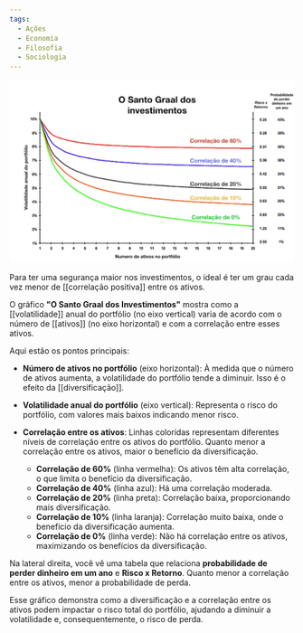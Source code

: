 ```yaml
---
tags:
  - Ações
  - Economia
  - Filosofia
  - Sociologia
---
```

![](Pasted%20image%2020241005151718.png)

Para ter uma segurança maior nos investimentos, o ideal é ter um grau cada vez menor de [[correlação positiva]] entre os ativos.

O gráfico **"O Santo Graal dos Investimentos"** mostra como a [[volatilidade]] anual do portfólio (no eixo vertical) varia de acordo com o número de [[ativos]] (no eixo horizontal) e com a correlação entre esses ativos.

Aqui estão os pontos principais:

- **Número de ativos no portfólio** (eixo horizontal): À medida que o número de ativos aumenta, a volatilidade do portfólio tende a diminuir. Isso é o efeito da [[diversificação]].
  
- **Volatilidade anual do portfólio** (eixo vertical): Representa o risco do portfólio, com valores mais baixos indicando menor risco.

- **Correlação entre os ativos**: Linhas coloridas representam diferentes níveis de correlação entre os ativos do portfólio. Quanto menor a correlação entre os ativos, maior o benefício da diversificação. 
  - **Correlação de 60%** (linha vermelha): Os ativos têm alta correlação, o que limita o benefício da diversificação.
  - **Correlação de 40%** (linha azul): Há uma correlação moderada.
  - **Correlação de 20%** (linha preta): Correlação baixa, proporcionando mais diversificação.
  - **Correlação de 10%** (linha laranja): Correlação muito baixa, onde o benefício da diversificação aumenta.
  - **Correlação de 0%** (linha verde): Não há correlação entre os ativos, maximizando os benefícios da diversificação.

Na lateral direita, você vê uma tabela que relaciona **probabilidade de perder dinheiro em um ano** e **Risco x Retorno**. Quanto menor a correlação entre os ativos, menor a probabilidade de perda.

Esse gráfico demonstra como a diversificação e a correlação entre os ativos podem impactar o risco total do portfólio, ajudando a diminuir a volatilidade e, consequentemente, o risco de perda.
